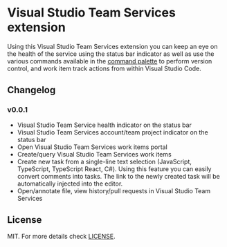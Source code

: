 # Visual Studio Team Services extension
Using this Visual Studio Team Services extension you can keep an eye on the health of the service using the status bar indicator as well as use the various commands available in the [command palette](https://code.visualstudio.com/docs/editor/codebasics#_command-palette) to perform version control, and work item track actions from within Visual Studio Code.

## Changelog
### v0.0.1
* Visual Studio Team Service health indicator on the status bar
* Visual Studio Team Services account/team project indicator on the status bar
* Open Visual Studio Team Services work items portal
* Create/query Visual Studio Team Services work items
* Create new task from a single-line text selection (JavaScript, TypeScript, TypeScript React, C#). Using this feature you can easily convert comments into tasks. The link to the newly created task will be automatically injected into the editor.
* Open/annotate file, view history/pull requests in Visual Studio Team Services

## License
MIT. For more details check [LICENSE](LICENSE).
